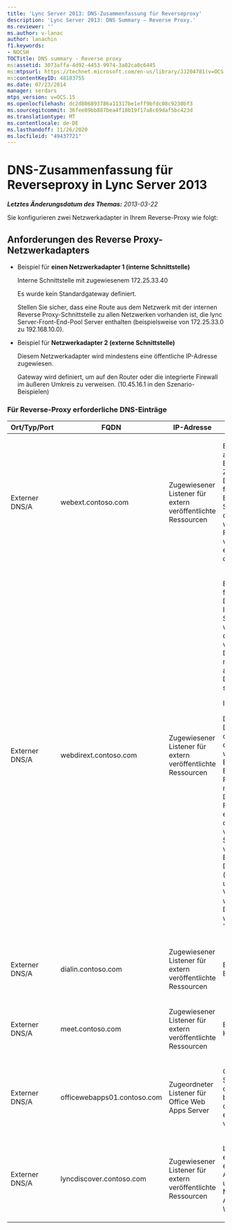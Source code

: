 ```yaml
---
title: 'Lync Server 2013: DNS-Zusammenfassung für Reverseproxy'
description: 'Lync Server 2013: DNS Summary – Reverse Proxy.'
ms.reviewer: ''
ms.author: v-lanac
author: lanachin
f1.keywords:
- NOCSH
TOCTitle: DNS summary - Reverse proxy
ms:assetid: 3073affa-4d92-4453-9974-3a82ca0c6445
ms:mtpsurl: https://technet.microsoft.com/en-us/library/JJ204781(v=OCS.15)
ms:contentKeyID: 48183755
ms.date: 07/23/2014
manager: serdars
mtps_version: v=OCS.15
ms.openlocfilehash: dc2d806893786a11317be1eff9bfdc08c9230bf3
ms.sourcegitcommit: 36fee89bb887bea4f18b19f17a8c69daf5bc423d
ms.translationtype: MT
ms.contentlocale: de-DE
ms.lasthandoff: 11/26/2020
ms.locfileid: "49437721"
---
```

# <a name="dns-summary---reverse-proxy-in-lync-server-2013"></a>DNS-Zusammenfassung für Reverseproxy in Lync Server 2013

<div data-xmlns="http://www.w3.org/1999/xhtml">

<div class="topic" data-xmlns="http://www.w3.org/1999/xhtml" data-msxsl="urn:schemas-microsoft-com:xslt" data-cs="https://msdn.microsoft.com/">

<div data-asp="https://msdn2.microsoft.com/asp">



</div>

<div id="mainSection">

<div id="mainBody">

<span> </span>

_**Letztes Änderungsdatum des Themas:** 2013-03-22_

Sie konfigurieren zwei Netzwerkadapter in Ihrem Reverse-Proxy wie folgt:

<div>

## <a name="reverse-proxy-network-adapter-requirements"></a>Anforderungen des Reverse Proxy-Netzwerkadapters

  - Beispiel für **einen Netzwerkadapter 1 (interne Schnittstelle)**
    
    Interne Schnittstelle mit zugewiesenem 172.25.33.40
    
    Es wurde kein Standardgateway definiert.
    
    Stellen Sie sicher, dass eine Route aus dem Netzwerk mit der internen Reverse Proxy-Schnittstelle zu allen Netzwerken vorhanden ist, die lync Server-Front-End-Pool Server enthalten (beispielsweise von 172.25.33.0 zu 192.168.10.0).

  - Beispiel für **Netzwerkadapter 2 (externe Schnittstelle)**
    
    Diesem Netzwerkadapter wird mindestens eine öffentliche IP-Adresse zugewiesen.
    
    Gateway wird definiert, um auf den Router oder die integrierte Firewall im äußeren Umkreis zu verweisen. (10.45.16.1 in den Szenario-Beispielen)

### <a name="dns-records-required-for-reverse-proxy"></a>Für Reverse-Proxy erforderliche DNS-Einträge

<table>
<colgroup>
<col style="width: 25%" />
<col style="width: 25%" />
<col style="width: 25%" />
<col style="width: 25%" />
</colgroup>
<thead>
<tr class="header">
<th>Ort/Typ/Port</th>
<th>FQDN</th>
<th>IP-Adresse</th>
<th>Karten/Kommentare</th>
</tr>
</thead>
<tbody>
<tr class="odd">
<td><p>Externer DNS/A</p></td>
<td><p>webext.contoso.com</p></td>
<td><p>Zugewiesener Listener für extern veröffentlichte Ressourcen</p></td>
<td><p>Externe Webdienste aus der internen Bereitstellung. Zusätzliche Datensätze können für alle Pools und Einzelserver für alle SIP-Domänen definiert und erstellt werden, die diesen Reverseproxy verwenden, und hat externe Webdienste definiert.</p></td>
</tr>
<tr class="even">
<td><p>Externer DNS/A</p></td>
<td><p>webdirext.contoso.com</p></td>
<td><p>Zugewiesener Listener für extern veröffentlichte Ressourcen</p></td>
<td><p>Externe Webdienste für die Directors-oder Director-Pools in Ihrer Bereitstellung. Sie können beliebig viele Directors definieren, da es verschiedene Directors gibt, die möglicherweise anderen SIP-Domänen zugeordnet sind.</p>
<div>

> [!IMPORTANT]  
> Das Definieren der DNS-Einträge für und die Veröffentlichung der Directors ist weder der Front-End-Pool noch die Entscheidung des Regisseurs. Sie müssen sowohl den Director als auch den Front-End-Pool externer Webdienste definieren und veröffentlichen, wenn Sie Directors verwenden. Bestimmte Datenverkehrstypen (für Authentifizierung und andere Verwendungszwecke) werden zuerst an den Director gesendet, wenn er in der Topologie definiert ist.


</div></td>
</tr>
<tr class="odd">
<td><p>Externer DNS/A</p></td>
<td><p>dialin.contoso.com</p></td>
<td><p>Zugewiesener Listener für extern veröffentlichte Ressourcen</p></td>
<td><p>Extern veröffentlichte Einwahlkonferenzen</p></td>
</tr>
<tr class="even">
<td><p>Externer DNS/A</p></td>
<td><p>meet.contoso.com</p></td>
<td><p>Zugewiesener Listener für extern veröffentlichte Ressourcen</p></td>
<td><p>Extern veröffentlichte Konferenzen</p></td>
</tr>
<tr class="odd">
<td><p>Externer DNS/A</p></td>
<td><p>officewebapps01.contoso.com</p></td>
<td><p>Zugeordneter Listener für Office Web Apps Server</p></td>
<td><p>Office Web Apps Server wird intern oder im Umkreis bereitgestellt und für den Zugriff auf externe Clients veröffentlicht</p></td>
</tr>
<tr class="even">
<td><p>Externer DNS/A</p></td>
<td><p>lyncdiscover.contoso.com</p></td>
<td><p>Zugewiesener Listener für extern veröffentlichte Ressourcen</p></td>
<td><p>Lync erkennt externen Eintrag für extern veröffentlichte AutoErmittlung und umfasst Mobilität, Microsoft lync Web App und Scheduler Web App</p></td>
</tr>
</tbody>
</table>


</div>

</div>

<span> </span>

</div>

</div>

</div>

